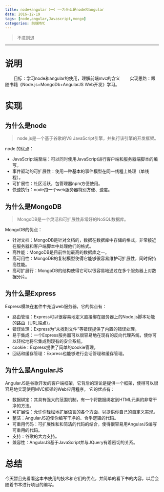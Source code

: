 ```yaml
---
title: node+angular（一）——为什么是node和angular
date: 2016-12-19
tags: [node,angular,Javascript,mongo]
categories: 前端MVC
---
```

> 不进则退

***
# 说明
　　目标：学习node和angular的使用，理解前端mvc的含义
　　实现思路：跟随书籍《Node.js+MongoDb+AngularJS Web开发》学习。

<!-- more -->
# 实现
## 为什么是node
> node.js是一个基于谷歌的V8 JavaScript引擎，并执行该引擎的开发框架。

node 的优点：
- JavaScript端至端：可以同时使用JavaScript进行客户端和服务器端脚本的编写。
- 事件驱动的可扩展性：使用一种基本的事件模型在同一线程上处理（单线程）。
- 可扩展性：社区活跃，包管理器npm方便使用。
- 快速执行：node跑一个web服务器特别方便、速度。

## 为什么是MongoDB
> MongoDB是一个灵活和可扩展性非常好的NoSQL数据库。

MongoDB的优点：
- 针对文档：MongoDB是针对文档的，数据在数据库中存储的格式，非常接近在服务器和客户端脚本中处理他们的格式。
- 高性能：MongoDB是目前性能最高的数据库之一。
- 高可用性：MongoDB的复制模型使得它能够很容易维护可扩展性，同时保持高性能。
- 高可扩展行：MongoDB的结构使得它可以很容易地通过在多个服务器上对数据分片。

## 为什么是Express
Express模块在套件中充当web服务器，它的优点有：
- 路由管理：Express可以很容易地定义直接绑在服务器上的Node.js脚本功能的路由（URL端点）。
- 错误处理：Express为“未找到文件”等错误提供了内置的错误处理。
- 易于集成：一个Express服务器可以很容易地在现有的反向代理系统，使你可以轻松地将它集成到现有的安全系统。
- cookie：Express提供了简单的cookie管理。
- 回话和缓存管理：Express也能够进行会话管理和缓存管理。

## 为什么是AngularJS
AngularJS是谷歌开发的客户端框架，它背后的理论是提供一个框架，使得可以很容易地实现使用MVC框架的Web应用程序。
它的优点有：
- 数据绑定：其具有强大的范围机制，有一个将数据绑定到HTML元素的非常干净的方法。
- 可扩展性：允许你轻松地扩展语言的各个方面，以提供你自己的自定义实现。
- 整洁：AngularJS迫使你编写干净的、合乎逻辑的代码。
- 可重用代码：可扩展性和和简洁的代码的结合，使得很容易用AngularJS编写可重用的代码。
- 支持：谷歌的大力支持。
- 兼容性：AngularJS基于JavaScript并与JQuery有着密切的关系。

# 总结
今天暂且先看看这本书使用的技术和它们的优点，并简单的看下书的内容，以后会随着书本进行项目的编写。